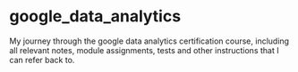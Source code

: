 # google_data_analytics
My journey through the google data analytics certification course, including all relevant notes, module assignments, tests and other instructions that I can refer back to.
